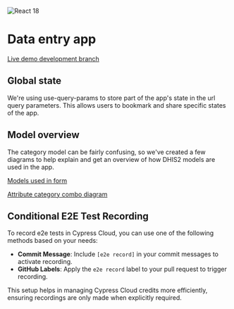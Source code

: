 ![React 18](https://img.shields.io/badge/react-18-blue)

# Data entry app

[Live demo development branch](https://dhis2-data-entry.netlify.app/#/)

## Global state

We're using use-query-params to store part of the app's state in the url query
parameters. This allows users to bookmark and share specific states of the app.

## Model overview

The category model can be fairly confusing, so we've created a few diagrams to help explain and get an overview of how DHIS2 models are used in the app.

[Models used in form](./docs/category-combo-diagram.png)

[Attribute category combo diagram](./docs/attribute-category-combo-diagram.png)

## Conditional E2E Test Recording

To record e2e tests in Cypress Cloud, you can use one of the following methods based on your needs:

-   **Commit Message**: Include `[e2e record]` in your commit messages to activate recording.
-   **GitHub Labels**: Apply the `e2e record` label to your pull request to trigger recording.

This setup helps in managing Cypress Cloud credits more efficiently, ensuring recordings are only made when explicitly required.
